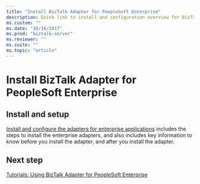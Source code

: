 ```yaml
---
title: "Install BizTalk Adapter for PeopleSoft Enterprise"
description: Quick link to install and configuration overview for BizTalk Adapter for PeopleSoft Enterprise in BizTalk Server
ms.custom: ""
ms.date: "10/16/2017"
ms.prod: "biztalk-server"
ms.reviewer: ""
ms.suite: ""
ms.topic: "article"
---
```

# Install BizTalk Adapter for PeopleSoft Enterprise

## Install and setup

[Install and configure the adapters for enterprise applications](../adapters-and-accelerators/install-configure-biztalk-adapters-enterprise-applications.md) includes the steps to install the enterprise adapters, and also includes key information to know before you install the adapter, and after you install the adapter. 
  
## Next step
[Tutorials: Using BizTalk Adapter for PeopleSoft Enterprise](../core/tutorials-using-biztalk-adapter-for-peoplesoft-enterprise.md) 